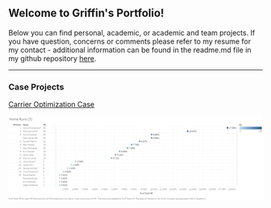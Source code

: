 ## Welcome to Griffin's Portfolio! 

Below you can find personal, academic, or academic and team projects. If you have question, concerns or comments please refer to my resume for my contact - additional information can be found in the readme.md file in my github repository [here](https://github.com/griffinsalyer/griffinsalyer.github.io).


-----


### Case Projects

[Carrier Optimization Case](/Projects/PluvioCarry.html)




![here is the picture](HomeRunsTest.png)
